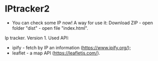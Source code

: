 # IPtracker2

- You can check some IP now!
A way for use it:
Download ZIP - open folder "dist" - open file "index.html".


Ip tracker. Version 1.
Used API:
- ipify - fetch by IP an information (https://www.ipify.org/);
- leaflet - a map API (https://leafletjs.com/).
